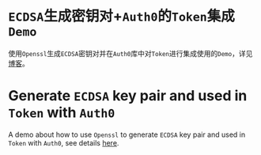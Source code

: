 # `ECDSA`生成密钥对+`Auth0`的`Token`集成`Demo`

使用`Openssl`生成`ECDSA`密钥对并在`Auth0`库中对`Token`进行集成使用的`Demo`，详见[博客](https://blog.csdn.net/qq_27525611/article/details/112047577)。

# Generate `ECDSA` key pair and used in `Token` with `Auth0`

A demo about how to use `Openssl` to generate `ECDSA` key pair and used in `Token` with `Auth0`, see details [here](https://blog.csdn.net/qq_27525611/article/details/112047577).
